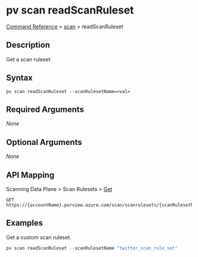 # pv scan readScanRuleset
[Command Reference](../../../README.md#command-reference) > [scan](./main.md) > readScanRuleset

## Description
Get a scan ruleset

## Syntax
```
pv scan readScanRuleset --scanRulesetName=<val>
```

## Required Arguments
*None*

## Optional Arguments
*None*

## API Mapping
Scanning Data Plane > Scan Rulesets > [Get](https://docs.microsoft.com/en-us/rest/api/purview/scanningdataplane/scan-rulesets/get)
```
GET https://{accountName}.purview.azure.com/scan/scanrulesets/{scanRulesetName}
```

## Examples
Get a custom scan ruleset.
```powershell
pv scan readScanRuleset --scanRulesetName "twitter_scan_rule_set"
```